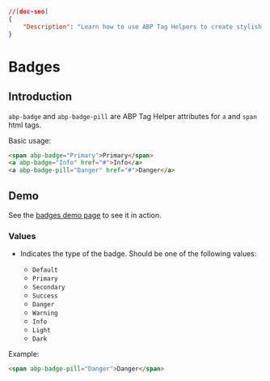 ```json
//[doc-seo]
{
    "Description": "Learn how to use ABP Tag Helpers to create stylish badges in your web applications with customizable attributes and easy examples."
}
```

# Badges

## Introduction

`abp-badge` and  `abp-badge-pill` are ABP Tag Helper attributes for `a` and `span` html tags.

Basic usage:

````html
<span abp-badge="Primary">Primary</span>
<a abp-badge="Info" href="#">Info</a>
<a abp-badge-pill="Danger" href="#">Danger</a>
````



## Demo

See the [badges demo page](https://bootstrap-taghelpers.abp.io/Components/Badges) to see it in action.

### Values

* Indicates the type of the badge. Should be one of the following values:

  * `Default` 
  * `Primary`
  * `Secondary`
  * `Success`
  * `Danger`
  * `Warning`
  * `Info`
  * `Light`
  * `Dark`

Example:

````html
<span abp-badge-pill="Danger">Danger</span>
````


